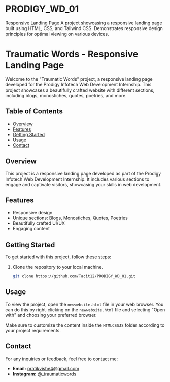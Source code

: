 # PRODIGY_WD_01
Responsive Landing Page A project showcasing a responsive landing page built using HTML, CSS, and Tailwind CSS.  Demonstrates responsive design principles for optimal viewing on various devices.
# Traumatic Words - Responsive Landing Page

Welcome to the "Traumatic Words" project, a responsive landing page developed for the Prodigy Infotech Web Development Internship. This project showcases a beautifully crafted website with different sections, including blogs, monostiches, quotes, poetries, and more.

## Table of Contents

- [Overview](#overview)
- [Features](#features)
- [Getting Started](#getting-started)
- [Usage](#usage)
- [Contact](#contact)

## Overview

This project is a responsive landing page developed as part of the Prodigy Infotech Web Development Internship. It includes various sections to engage and captivate visitors, showcasing your skills in web development.

## Features

- Responsive design
- Unique sections: Blogs, Monostiches, Quotes, Poetries
- Beautifully crafted UI/UX
- Engaging content

## Getting Started

To get started with this project, follow these steps:

1. Clone the repository to your local machine.
   ```bash
   git clone https://github.com/Tacit12/PRODIGY_WD_01.git
## Usage

To view the project, open the `newwebsite.html` file in your web browser. You can do this by right-clicking on the `newwebsite.html` file and selecting "Open with" and choosing your preferred browser.

Make sure to customize the content inside the `HTMLCSSJS` folder according to your project requirements.

## Contact

For any inquiries or feedback, feel free to contact me:

- **Email:** [pratikvishe4@gmail.com](mailto:pratikvishe4@gmail.com)
- **Instagram:** [@_traumaticwords](https://www.instagram.com/_traumaticwords/)
